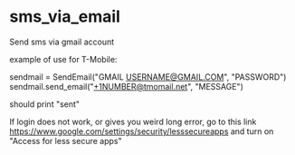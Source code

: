 # sms_via_email
Send sms via gmail account

example of use for T-Mobile:

sendmail = SendEmail("GMAIL USERNAME@GMAIL.COM", "PASSWORD")
sendmail.send_email("+1NUMBER@tmomail.net", "MESSAGE")

should print "sent"

If login does not work, or gives you weird long error, go to 
this link https://www.google.com/settings/security/lesssecureapps
and turn on "Access for less secure apps"
